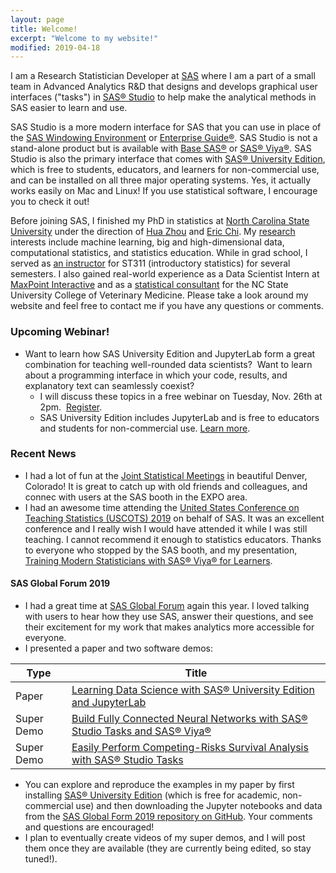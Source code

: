 ```yaml
---
layout: page
title: Welcome!
excerpt: "Welcome to my website!"
modified: 2019-04-18
---
```


I am a Research Statistician Developer at [SAS](https://www.sas.com/) where I am a part of a small team in Advanced Analytics R&D that designs and develops graphical user interfaces ("tasks") in [SAS® Studio](https://www.sas.com/en_us/software/studio.html) to help make the analytical methods in SAS easier to learn and use.  

SAS Studio is a more modern interface for SAS that you can use in place of the [SAS Windowing Environment](http://documentation.sas.com/?docsetId=lrcon&docsetTarget=n1039zk8bk9aton1fmbm7z2wji3k.htm&docsetVersion=9.4&locale=en#n1nc2xs6ihxuaon1l5ws6gsiy5ht) or [Enterprise Guide®](https://www.sas.com/en_us/software/enterprise-guide.html).  SAS Studio is not a stand-alone product but is available with [Base SAS®](https://www.sas.com/en_us/software/base-sas.html) or [SAS® Viya®](https://www.sas.com/en_us/software/viya.html).  SAS Studio is also the primary interface that comes with [SAS® University Edition](https://www.sas.com/en_us/software/university-edition.html), which is free to students, educators, and learners for non-commercial use, and can be installed on all three major operating systems.  Yes, it actually works easily on Mac and Linux!  If you use statistical software, I encourage you to check it out!

Before joining SAS, I finished my PhD in statistics at [North Carolina State University](http://www.ncsu.edu) under the direction of [Hua Zhou](http://hua-zhou.github.io/) and [Eric Chi](http://www.ericchi.com).  My [research](http://brgaines.github.io/research/) interests include machine learning, big and high-dimensional data, computational statistics, and statistics education.  While in grad school, I served as [an instructor](http://brgaines.github.io/teaching/) for ST311 (introductory statistics) for several semesters.  I also gained real-world experience as a Data Scientist Intern at [MaxPoint Interactive](http://maxpoint.com/us) and as a [statistical consultant](http://brgaines.github.io/consulting/) for the NC State University College of Veterinary Medicine.  Please take a look around my website and feel free to contact me if you have any questions or comments.


### Upcoming Webinar!
* Want to learn how SAS University Edition and JupyterLab form a great combination for teaching well-rounded data scientists?  Want to learn about a programming interface in which your code, results, and explanatory text can seamlessly coexist?  
	* I will discuss these topics in a free webinar on Tuesday, Nov. 26th at 2pm.  [Register](https://www.causeweb.org/cause/webinar/sponsored/2019-11).  
	* SAS University Edition includes JupyterLab and is free to educators and students for non-commercial use. [Learn more](https://www.sas.com/en_us/software/university-edition.html).


### Recent News
* I had a lot of fun at the [Joint Statistical Meetings](https://ww2.amstat.org/meetings/jsm/2019/) in beautiful Denver, Colorado!  It is great to catch up with old friends and colleagues, and connec with users at the SAS booth in the EXPO area.
* I had an awesome time attending the [United States Conference on Teaching Statistics (USCOTS) 2019](https://www.causeweb.org/cause/uscots/uscots19) on behalf of SAS.  It was an excellent conference and I really wish I would have attended it while I was still teaching.  I cannot recommend it enough to statistics educators.  Thanks to everyone who stopped by the SAS booth, and my presentation, [Training Modern Statisticians with SAS® Viya® for Learners](https://www.causeweb.org/cause/uscots/uscots19/program/technology-demo/sas).

#### SAS Global Forum 2019
* I had a great time at [SAS Global Forum](https://www.sas.com/en_us/events/sas-global-forum.html) again this year.  I loved talking with users to hear how they use SAS, answer their questions, and see their excitement for my work that makes analytics more accessible for everyone.
* I presented a paper and two software demos:  

| Type     | Title                                                               |
|---------|---------------------------------------------------------------------|
| Paper  | [Learning Data Science with SAS® University Edition and JupyterLab](https://www.sas.com/content/dam/SAS/support/en/sas-global-forum-proceedings/2019/3133-2019.pdf) |
| Super Demo  | [Build Fully Connected Neural Networks with SAS® Studio Tasks and SAS® Viya®](https://www.youtube.com/watch?v=uoVYHe8pZrg)                                     |
| Super Demo | [Easily Perform Competing-Risks Survival Analysis with SAS® Studio Tasks](https://www.youtube.com/watch?v=WveBRwF6PgE)       |


* You can explore and reproduce the examples in my paper by first installing [SAS® University Edition](https://www.sas.com/en_us/software/university-edition.html) (which is free for academic, non-commercial use) and then downloading the Jupyter notebooks and data from the [SAS Global Form 2019 repository on GitHub](https://github.com/sascommunities/sas-global-forum-2019/tree/master/3133-2019-Gaines).  Your comments and questions are encouraged!
* I plan to eventually create videos of my super demos, and I will post them once they are available (they are currently being edited, so stay tuned!).  



